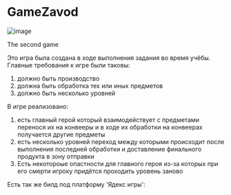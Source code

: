 # GameZavod
![image](https://github.com/itkek3/GameZavod/assets/88595775/6a45e394-53f9-4d70-a17b-4efbf03a68d5)

The second game

Это игра была создана в ходе выполнения задания во время учёбы.
Главные требования к игре были таковы:
1. должно быть производство
2. должна быть обработка тех или иных предметов
3. должно быть несколько уровней

В игре реализовано:
1. есть главный герой который взаимодействует с предметами перенося их на конвееры и в ходе их обработки на конвеерах получается другие предметы
2. есть несколько уровней переход между которыми происходит после выполнения последней обработки и доставление финального продукта в зону отправки
3. Есть некотороые опастности для главного героя из-за которых при его смерти игроку придётся проходить уровень заново

Есть так же билд под платформу 'Ядекс игры': 
